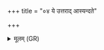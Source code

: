 +++
title = "०४ ये उत्तराद् आस्यन्दते"

+++
<details><summary>मूलम् (GR)</summary>

ये उत्तराद् आस्यन्दते  
गावौ स्वऋषभे इव ।  
कृणोम्य् अर्वणी अहम्  
अश्ववाराद् अणीयसी ॥
</details>